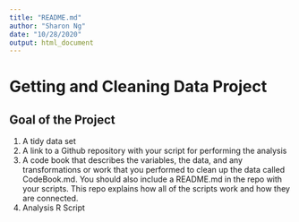 ```yaml
---
title: "README.md"
author: "Sharon Ng"
date: "10/28/2020"
output: html_document
---
```

# Getting and Cleaning Data Project

## Goal of the Project
1. A tidy data set
2. A link to a Github repository with your script for performing the analysis
3. A code book that describes the variables, the data, and any transformations or work that you performed to clean up the data called CodeBook.md. You should also include a README.md in the repo with your scripts. This repo explains how all of the scripts work and how they are connected.
4. Analysis R Script